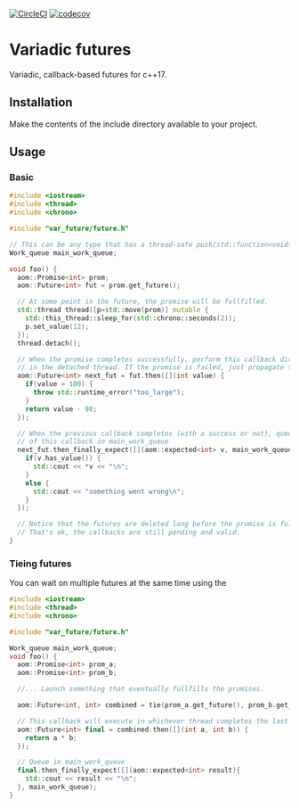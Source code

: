 [![CircleCI](https://circleci.com/gh/FrancoisChabot/variadic_future.svg?style=svg)](https://circleci.com/gh/FrancoisChabot/variadic_future)
[![codecov](https://codecov.io/gh/FrancoisChabot/variadic_future/branch/master/graph/badge.svg)](https://codecov.io/gh/FrancoisChabot/variadic_future)

# Variadic futures

Variadic, callback-based futures for c++17.

## Installation

Make the contents of the include directory available to your project.

## Usage

### Basic

```cpp
#include <iostream>
#include <thread>
#include <chrono>

#include "var_future/future.h"

// This can be any type that has a thread-safe push(std::function<void()>); method
Work_queue main_work_queue;

void foo() {
  aom::Promise<int> prom;
  aom::Future<int> fut = prom.get_future();

  // At some point in the future, the promise will be fullfilled.
  std::thread thread([p=std::move(prom)] mutable {
    std::this_thread::sleep_for(std::chrono::seconds(2));
    p.set_value(12);
  });
  thread.detach();

  // When the promise completes successfully, perform this callback directly
  // in the detached thread. If the promise is failed, just propagate the failure.
  aom::Future<int> next_fut = fut.then([](int value) {
    if(value > 100) {
      throw std::runtime_error("too_large");
    }
    return value - 98;
  });

  // When the previous callback completes (with a success or not), queue the execution
  // of this callback in main_work_queue
  next_fut.then_finally_expect([](aom::expected<int> v, main_work_queue) {
    if(v.has_value()) {
      std::cout << *v << "\n";
    }
    else {
      std::cout << "something went wrong\n";
    }
  });

  // Notice that the futures are deleted long before the promise is fullfilled.
  // That's ok, the callbacks are still pending and valid.
}
```

### Tieing futures

You can wait on multiple futures at the same time using the 

```cpp
#include <iostream>
#include <thread>
#include <chrono>

#include "var_future/future.h"

Work_queue main_work_queue;
void foo() {
  aom::Promise<int> prom_a;
  aom::Promise<int> prom_b;

  //... Launch something that eventually fullfills the promises.

  aom::Future<int, int> combined = tie(prom_a.get_future(), prom_b.get_future());

  // This callback will execute in whichever thread completes the last promise.
  aom::Future<int> final = combined.then([](int a, int b)) {
    return a * b;
  });

  // Queue in main_work_queue
  final.then_finally_expect([](aom::expected<int> result){
    std::cout << result << "\n";
  }, main_work_queue);
}
```
